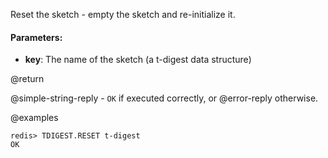 Reset the sketch - empty the sketch and re-initialize it.

#### Parameters:

* **key**: The name of the sketch (a t-digest data structure)

@return

@simple-string-reply - `OK` if executed correctly, or @error-reply otherwise.

@examples

```
redis> TDIGEST.RESET t-digest
OK
```
